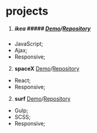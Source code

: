 # projects
1. ##### ikea ##### [Demo](https://leonidlukin.github.io/Ikea/)/[Repository](https://github.com/LeonidLukin/Ikea)
  - JavaScript;
  - Ajax;
  - Responsive;
2. **spaceX** [Demo](https://leonidlukin.github.io/SpaceX/)/[Repository](https://github.com/LeonidLukin/SpaceX)
  - React;
  - Responsive;
2. **surf** [Demo](https://leonidlukin.github.io/surf/app/index.html)/[Repository](https://github.com/LeonidLukin/surf)
  - Gulp;
  - SCSS;
  - Responsive;

